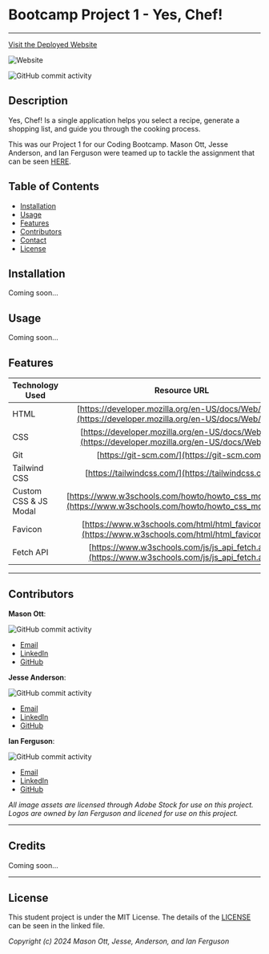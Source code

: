 # Bootcamp Project 1 - Yes, Chef!

---

[Visit the Deployed Website](https://temptag.github.io/Yes-Chef/index.html)

![Website](https://img.shields.io/website?url=https%3A%2F%2Ftemptag.github.io%2FYes-Chef%2F&up_message=Online&up_color=green&down_message=Offline&down_color=red)

![GitHub commit activity](https://img.shields.io/github/commit-activity/t/TEMPTAG/Project-1?color=blue)

## Description

Yes, Chef! Is a single application helps you select a recipe, generate a shopping list, and guide you through the cooking process.

This was our Project 1 for our Coding Bootcamp. Mason Ott, Jesse Anderson, and Ian Ferguson were teamed up to tackle the assignment that can be seen [HERE](./assets/assignment/assignment.md).

## Table of Contents

- [Installation](#installation)
- [Usage](#usage)
- [Features](#features)
- [Contributors](#contributors)
- [Contact](#contact)
- [License](#license)

## Installation

Coming soon...

## Usage

Coming soon...

## Features

| Technology Used       |                                                 Resource URL                                                 |
| --------------------- | :----------------------------------------------------------------------------------------------------------: |
| HTML                  |    [https://developer.mozilla.org/en-US/docs/Web/HTML](https://developer.mozilla.org/en-US/docs/Web/HTML)    |
| CSS                   |     [https://developer.mozilla.org/en-US/docs/Web/CSS](https://developer.mozilla.org/en-US/docs/Web/CSS)     |
| Git                   |                                 [https://git-scm.com/](https://git-scm.com/)                                 |
| Tailwind CSS          |                             [https://tailwindcss.com/](https://tailwindcss.com/)                             |
| Custom CSS & JS Modal | [https://www.w3schools.com/howto/howto_css_modals.asp](https://www.w3schools.com/howto/howto_css_modals.asp) |
| Favicon               |      [https://www.w3schools.com/html/html_favicon.asp](https://www.w3schools.com/html/html_favicon.asp)      |
| Fetch API             |        [https://www.w3schools.com/js/js_api_fetch.asp](https://www.w3schools.com/js/js_api_fetch.asp)        |

---

## Contributors

**Mason Ott**:

![GitHub commit activity](https://img.shields.io/github/commit-activity/t/TEMPTAG/Project-1?authorFilter=MaceOtt&color=blue)

- [Email](mason.xavier.ott@gmail.com)
- [LinkedIn]()
- [GitHub](https://github.com/MaceOtt)

**Jesse Anderson**:

![GitHub commit activity](https://img.shields.io/github/commit-activity/t/TEMPTAG/Project-1?authorFilter=Vtencouchclimbr&color=blue)

- [Email](lmntrylmnt@gmail.com)
- [LinkedIn]()
- [GitHub](https://github.com/Vtencouchclimbr)

**Ian Ferguson**:

![GitHub commit activity](https://img.shields.io/github/commit-activity/t/TEMPTAG/Project-1?authorFilter=TEMPTAG&color=blue)

- [Email](mailto:iansterlingferguson@gmail.com)
- [LinkedIn](https://www.linkedin.com/in/ianferguson/)
- [GitHub](https://github.com/TEMPTAG)

_All image assets are licensed through Adobe Stock for use on this project. Logos are owned by Ian Ferguson and licened for use on this project._

---

## Credits

Coming soon...

---

## License

This student project is under the MIT License. The details of the [LICENSE](./LICENSE) can be seen in the linked file.

_Copyright (c) 2024 Mason Ott, Jesse, Anderson, and Ian Ferguson_
